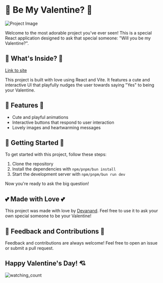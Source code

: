 # 🥰 Be My Valentine? 🥰

![Project Image](https://i.imgur.com/8q884zI.png)

Welcome to the most adorable project you've ever seen! This is a special React application designed to ask that special someone: "Will you be my Valentine?".

## 💖 What's Inside? 💖
[Link to site]()

This project is built with love using React and Vite. It features a cute and interactive UI that playfully nudges the user towards saying "Yes" to being your Valentine.

## 🎁 Features 🎁

- Cute and playful animations
- Interactive buttons that respond to user interaction
- Lovely images and heartwarming messages

## 🚀 Getting Started 🚀

To get started with this project, follow these steps:

1. Clone the repository
2. Install the dependencies with `npm/pnpm/bun install`
3. Start the development server with `npm/pnpm/bun run dev`

Now you're ready to ask the big question!

## 💕 Made with Love 💕

This project was made with love by [Devanand](https://github.com/Devanandfarkade). Feel free to use it to ask your own special someone to be your Valentine!

## 💌 Feedback and Contributions 💌

Feedback and contributions are always welcome! Feel free to open an issue or submit a pull request.

Happy Valentine's Day! 💘
---
<img src="https://github.com/Devanandfarkade" alt="watching_count" />
